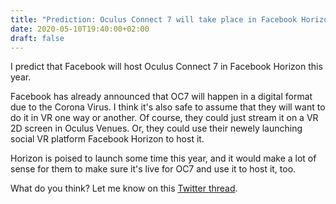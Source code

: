 ```yaml
---
title: "Prediction: Oculus Connect 7 will take place in Facebook Horizon"
date: 2020-05-10T19:40:00+02:00
draft: false
---
```


I predict that Facebook will host Oculus Connect 7 in Facebook Horizon this year.

Facebook has already announced that OC7 will happen in a digital format due to the Corona Virus. I think it's also safe to assume that they will want to do it in VR one way or another. Of course, they could just stream it on a VR 2D screen in Oculus Venues. Or, they could use their newely launching social VR platform Facebook Horizon to host it.

Horizon is poised to launch some time this year, and it would make a lot of sense for them to make sure it's live for OC7 and use it to host it, too.

What do you think? Let me know on this [Twitter thread](https://twitter.com/canolcer/status/1259540761638559744).